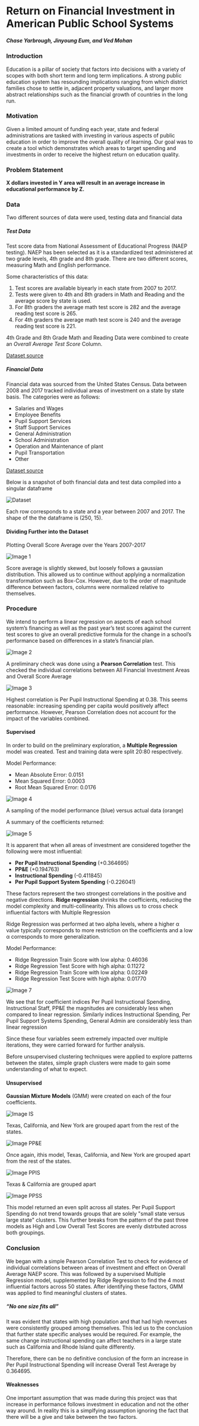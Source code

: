 # Return on Financial Investment in American Public School Systems
##### Chase Yarbrough, Jinyoung Eum, and Ved Mohan

### Introduction
Education is a pillar of society that factors into decisions with a variety of scopes with both short term and long term implications. A strong public education system has resounding implications ranging from which district families chose to settle in, adjacent property valuations, and larger more abstract relationships such as the financial growth of countries in the long run.

### Motivation
Given a limited amount of funding each year, state and federal administrations are tasked with investing in various aspects of public education in order to improve the overall quality of learning.
Our goal was to create a tool which demonstrates which areas to target spending and investments in order to receive the highest return on education quality.

### Problem Statement
**X dollars invested in Y area will result in an average increase in educational performance by Z.**

### Data
Two different sources of data were used, testing data and financial data

##### Test Data
Test score data from  National Assessment of Educational Progress (NAEP testing). NAEP has been selected as it is a standardized test administered at two grade levels, 4th grade and 8th grade. There are two different scores, measuring Math and English performance.

Some characteristics of this data:
1. Test scores are available biyearly in each state from 2007 to 2017.
2. Tests were given to 4th and 8th graders in Math and Reading and the average score by state is used.
3. For 8th graders the average math test score is 282 and the average reading test score is 265.
4. For 4th graders the average math test score is 240 and the average reading test score is 221.

4th Grade and 8th Grade Math and Reading Data were combined to create an *Overall Average Test Score* Column.

[Dataset source](https://nces.ed.gov/nationsreportcard/)


##### Financial Data
Financial data was sourced from the United States Census. Data between 2008 and 2017 tracked individual areas of investment on a state by state basis. The categories were as follows:

* Salaries and Wages
* Employee Benefits
* Pupil Support Services
* Staff Support Services
* General Administration
* School Administration
* Operation and Maintenance of plant
* Pupil Transportation
* Other


[Dataset source](https://www.census.gov/data/tables/2008/econ/school-finances/secondary-education-finance.html)

Below is a snapshot of both financial data and test data compiled into a singular dataframe

![Dataset](DF.png)

Each row corresponds to a state and a year between 2007 and 2017. The shape of the the dataframe is (250, 15).

#### Dividing Further into the Dataset
Plotting Overall Score Average over the Years 2007-2017

![Image 1](project1.PNG)

Score average is slightly skewed, but loosely follows a gaussian distribution. This allowed us to continue without applying a normalization transformation such as Box-Cox. However, due to the order of magnitude difference between factors, columns were normalized relative to themselves.

### Procedure
We intend to perform a linear regression on aspects of each school system’s financing as well as the past year’s test scores against the current test scores to give an overall predictive formula for the change in a school’s performance based on differences in a state’s financial plan.

![Image 2](project2.PNG)

A preliminary check was done using a **Pearson Correlation** test. This checked the individual correlations between All Financial Investment Areas and Overall Score Average

![Image 3](project3.PNG)

Highest correlation is Per Pupil Instructional Spending at 0.38. This seems reasonable: increasing spending per capita would positively affect performance. However, Pearson Correlation does not account for the impact of the variables combined. 

#### Supervised

In order to build on the preliminary exploration, a **Multiple Regression** model was created. Test and training data were split 20:80 respectively. 

Model Performance:

* Mean Absolute Error: 0.0151
* Mean Squared Error: 0.0003
* Root Mean Squared Error: 0.0176

![Image 4](project4.PNG)

A sampling of the model performance (blue) versus actual data (orange)

A summary of the coefficients returned:

![Image 5](project5.PNG)

It is apparent that when all areas of investment are considered together the following were most influential:

* **Per Pupil Instructional Spending** (+0.364695)
* **PP&E** (+0.194763)
* **Instructional Spending** (-0.411845)
* **Per Pupil Support System Spending** (-0.226041)

These factors represent the two strongest correlations in the positive and negative directions. 
**Ridge regression** shrinks the coefficients, reducing the model complexity and multi-collinearity. This allows us to cross check influential factors with Multiple Regression

Ridge Regression was performed at two alpha levels, where a higher α value typically corresponds to more restriction on the coefficients and a low α corresponds to more generalization.

Model Performance:
* Ridge Regression Train Score with low alpha: 0.46036
* Ridge Regression Test Score with high alpha: 0.11272
* Ridge Regression Train Score with low alpha: 0.02249
* Ridge Regression Test Score with high alpha: 0.01770


![Image 7](project7.PNG)

We see that for coefficient indices Per Pupil Instructional Spending, Instructional Staff, PP&E the magnitudes are considerably less when compared to linear regression. Similarly indices Instructional Spending, Per Pupil Support Systems Spending, General Admin are considerably less than linear regression

Since these four variables seem extremely impacted over multiple iterations, they were carried forward for further analysis. 

Before unsupervised clustering techniques were applied to explore patterns between the states, simple graph clusters were made to gain some understanding of what to expect.


#### Unsupervised
**Gaussian Mixture Models** (GMM) were created on each of the four coefficients.

![Image IS](IS.png)

Texas, California, and New York are grouped apart from the rest of the states.

![Image PP&E](PP&E.png)

Once again, ithis model, Texas, California, and New York are grouped apart from the rest of the states.

![Image PPIS](PPIS.png)

Texas & California are grouped apart

![Image PPSS](PPSS.png)

This model returned an even split across all states. Per Pupil Support Spending do not trend towards groups that are solely "small state versus large state" clusters. This further breaks from the pattern of the past three models as High and Low Overall Test Scores are evenly distrbuted across both groupings.

### Conclusion
We began with a simple Pearson Correlation Test to check for evidence of individual correlations between areas of investment and effect on Overall Average NAEP score. This was followed by a supervised Multiple Regression model, supplemented by Ridge Regression to find the 4 most influential factors across 50 states. After identifying these factors, GMM was applied to find meaningful clusters of states.


##### “No one size fits all”
It was evident that states with high population and that had high revenues were consistently grouped among themselves. This led us to the conclusion that further state specific analyses would be required. For example, the same change instructional spending can affect teachers in a large state such as California and Rhode Island quite differently. 

Therefore, there can be no definitive conclusion of the form an increase in Per Pupil Instructional Spending will increase Overall Test Average by 0.364695.

#### Weaknesses
One important assumption that was made during this project was that increase in performance follows investment in education and not the other way around. In reality this is a simplfying assumption ignoring the fact that there will be a give and take between the two factors.

